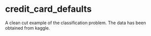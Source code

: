 # credit_card_defaults
A clean cut example of the classification problem. The data has been obtained from kaggle.
